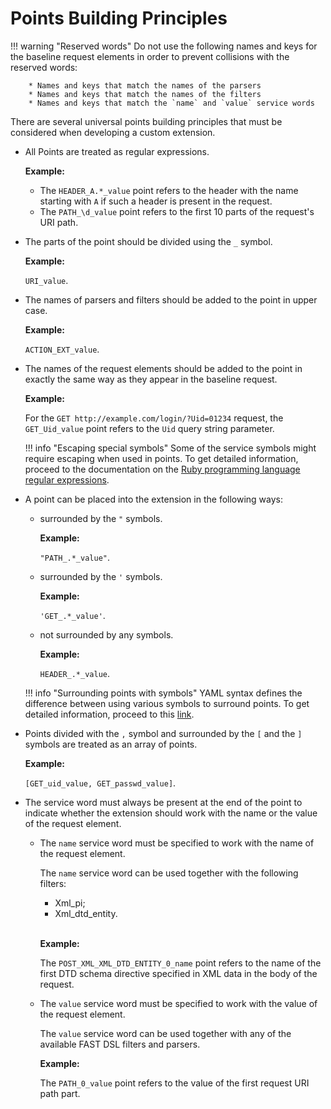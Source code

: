 [link-ruby]:        http://ruby-doc.org/core-2.6.1/doc/regexp_rdoc.html
[link-yaml]:        https://yaml.org/spec/1.2/spec.html

# Points Building Principles

!!! warning "Reserved words"
    Do not use the following names and keys for the baseline request elements in order to prevent collisions with the reserved words:
        
        * Names and keys that match the names of the parsers
        * Names and keys that match the names of the filters
        * Names and keys that match the `name` and `value` service words 

There are several universal points building principles that must be considered when developing a custom extension.
* All Points are treated as regular expressions.
    
    **Example:**
    * The `HEADER_A.*_value` point refers to the header with the name starting with `A` if such a header is present in the request.
    * The `PATH_\d_value` point refers to the first 10 parts of the request's URI path.



* The parts of the point should be divided using the `_` symbol.
    
    **Example:** 
    
    `URI_value`.

* The names of parsers and filters should be added to the point in upper case.
    
    **Example:** 
    
    `ACTION_EXT_value`.

* The names of the request elements should be added to the point in exactly the same way as they appear in the baseline request.
    
    **Example:** 
    
    For the `GET http://example.com/login/?Uid=01234` request, the `GET_Uid_value` point refers to the `Uid` query string parameter.
    
    !!! info "Escaping special symbols"
        Some of the service symbols might require escaping when used in points. To get detailed information, proceed to the documentation on the [Ruby programming language regular expressions][link-ruby].

* A point can be placed into the extension in the following ways:
    * surrounded by the `"` symbols. 
        
        **Example:** 
        
        `"PATH_.*_value"`.
    
    * surrounded by the `'` symbols. 
        
        **Example:** 
        
        `'GET_.*_value'`.
    
    * not surrounded by any symbols. 
        
        **Example:** 
        
        `HEADER_.*_value`.
    
    !!! info "Surrounding points with symbols"
        YAML syntax defines the difference between using various symbols to surround points. To get detailed information, proceed to this [link][link-yaml].

* Points divided with the `,` symbol and surrounded by the `[` and the `]` symbols are treated as an array of points. 
    
    **Example:** 
    
    `[GET_uid_value, GET_passwd_value]`.

* The service word must always be present at the end of the point to indicate whether the extension should work with the name or the value of the request element. 
    * The `name` service word must be specified to work with the name of the request element. 
        
        The `name` service word can be used together with the following filters:
        * Xml_pi;
        * Xml_dtd_entity.
<br><br>
        
        **Example:** 
        
        The `POST_XML_XML_DTD_ENTITY_0_name` point refers to the name of the first DTD schema directive specified in XML data in the body of the request.
    
    * The `value` service word must be specified to work with the value of the request element.
        
        The `value` service word can be used together with any of the available FAST DSL filters and parsers.
        
        **Example:** 
        
        The `PATH_0_value` point refers to the value of the first request URI path part.
